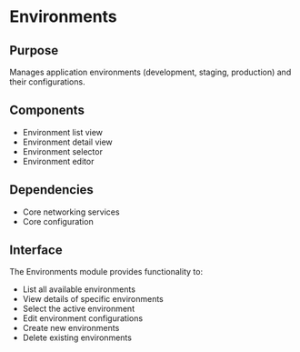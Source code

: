 # Environments

## Purpose
Manages application environments (development, staging, production) and their configurations.

## Components
- Environment list view
- Environment detail view
- Environment selector
- Environment editor

## Dependencies
- Core networking services
- Core configuration

## Interface
The Environments module provides functionality to:
- List all available environments
- View details of specific environments
- Select the active environment
- Edit environment configurations
- Create new environments
- Delete existing environments
